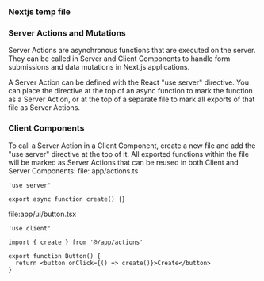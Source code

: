 ### Nextjs temp file

### Server Actions and Mutations
Server Actions are asynchronous functions that are executed on the server. They can be called in Server and Client Components to handle form submissions and data mutations in Next.js applications.

A Server Action can be defined with the React "use server" directive. You can place the directive at the top of an async function to mark the function as a Server Action, or at the top of a separate file to mark all exports of that file as Server Actions.

### Client Components
To call a Server Action in a Client Component, create a new file and add the "use server" directive at the top of it. All exported functions within the file will be marked as Server Actions that can be reused in both Client and Server Components:
file: app/actions.ts
```
'use server'
 
export async function create() {}
```

file:app/ui/button.tsx
```
'use client'
 
import { create } from '@/app/actions'
 
export function Button() {
  return <button onClick={() => create()}>Create</button>
}
```
